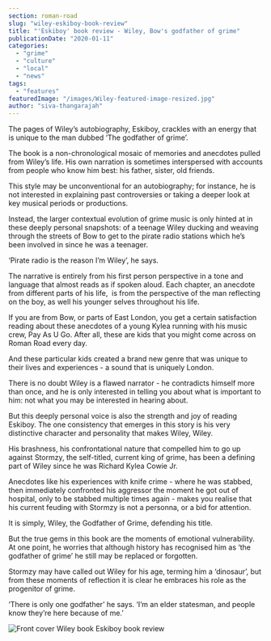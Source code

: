 ```yaml
---
section: roman-road
slug: "wiley-eskiboy-book-review"
title: "'Eskiboy' book review - Wiley, Bow's godfather of grime"
publicationDate: "2020-01-11"
categories: 
  - "grime"
  - "culture"
  - "local"
  - "news"
tags: 
  - "features"
featuredImage: "/images/Wiley-featured-image-resized.jpg"
author: "siva-thangarajah"
---
```


The pages of Wiley’s autobiography, Eskiboy, crackles with an energy that is unique to the man dubbed ‘The godfather of grime’.

The book is a non-chronological mosaic of memories and anecdotes pulled from Wiley’s life. His own narration is sometimes interspersed with accounts from people who know him best: his father, sister, old friends.

This style may be unconventional for an autobiography; for instance, he is not interested in explaining past controversies or taking a deeper look at key musical periods or productions.

Instead, the larger contextual evolution of grime music is only hinted at in these deeply personal snapshots: of a teenage Wiley ducking and weaving through the streets of Bow to get to the pirate radio stations which he’s been involved in since he was a teenager.

‘Pirate radio is the reason I’m Wiley’, he says. 

The narrative is entirely from his first person perspective in a tone and language that almost reads as if spoken aloud. Each chapter, an anecdote from different parts of his life,  is from the perspective of the man reflecting on the boy, as well his younger selves throughout his life. 

If you are from Bow, or parts of East London, you get a certain satisfaction reading about these anecdotes of a young Kylea running with his music crew, Pay As U Go. After all, these are kids that you might come across on Roman Road every day.

And these particular kids created a brand new genre that was unique to their lives and experiences - a sound that is uniquely London.

There is no doubt Wiley is a flawed narrator - he contradicts himself more than once, and he is only interested in telling you about what is important to him: not what you may be interested in hearing about.

But this deeply personal voice is also the strength and joy of reading Eskiboy. The one consistency that emerges in this story is his very distinctive character and personality that makes Wiley, Wiley. 

His brashness, his confrontational nature that compelled him to go up against Stormzy, the self-titled, current king of grime, has been a defining part of Wiley since he was Richard Kylea Cowie Jr.

Anecdotes like his experiences with knife crime - where he was stabbed, then immediately confronted his aggressor the moment he got out of hospital, only to be stabbed multiple times again - makes you realise that his current feuding with Stormzy is not a personna, or a bid for attention.

It is simply, Wiley, the Godfather of Grime, defending his title.

But the true gems in this book are the moments of emotional vulnerability.  At one point, he worries that although history has recognised him as ‘the godfather of grime’ he still may be replaced or forgotten.

Stormzy may have called out Wiley for his age, terming him a ‘dinosaur’, but from these moments of reflection it is clear he embraces his role as the progenitor of grime.

‘There is only one godfather’ he says. ‘I’m an elder statesman, and people know they’re here because of me.’

![Front cover Wiley book Eskiboy book review](/images/Eskiboy-book-cover-resized.jpg)
